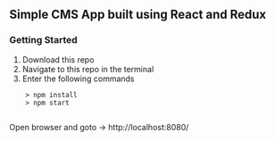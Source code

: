 ## Simple CMS App built using React and Redux



### Getting Started ###

1) Download this repo
2) Navigate to this repo in the terminal
3) Enter the following commands

```
	> npm install
	> npm start
    
```

Open browser and goto -> http://localhost:8080/
